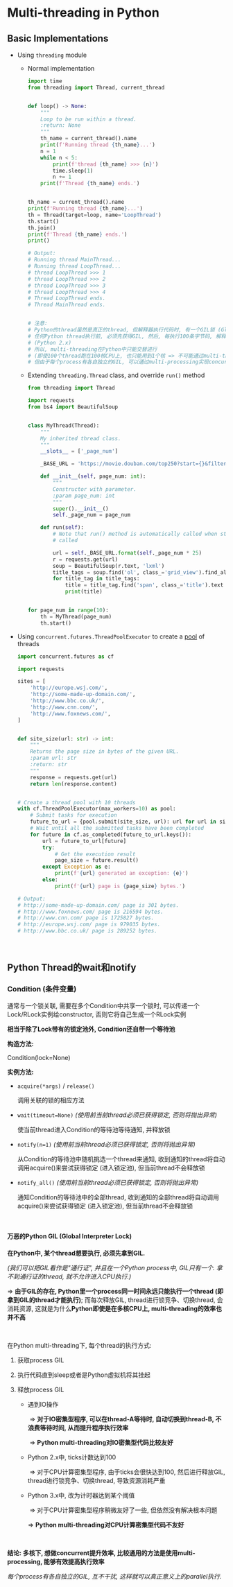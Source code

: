 # Multi-threading in Python

## Basic Implementations

* Using `threading` module

  * Normal implementation

    ```python
    import time
    from threading import Thread, current_thread
    
    
    def loop() -> None:
        """
        Loop to be run within a thread.
        :return: None
        """
        th_name = current_thread().name
        print(f'Running thread {th_name}...')
        n = 1
        while n < 5:
            print(f'thread {th_name} >>> {n}')
            time.sleep(1)
            n += 1
        print(f'Thread {th_name} ends.')
    
    
    th_name = current_thread().name
    print(f'Running thread {th_name}...')
    th = Thread(target=loop, name='LoopThread')
    th.start()
    th.join()
    print(f'Thread {th_name} ends.')
    print()
    
    # Output:
    # Running thread MainThread...
    # Running thread LoopThread...
    # thread LoopThread >>> 1
    # thread LoopThread >>> 2
    # thread LoopThread >>> 3
    # thread LoopThread >>> 4
    # Thread LoopThread ends.
    # Thread MainThread ends.
    
    
    # 注意:
    # Python的thread虽然是真正的thread, 但解释器执行代码时, 有一个GIL锁 (Global Interpreter Lock)
    # 任何Python thread执行前, 必须先获得GIL, 然后, 每执行100条字节码, 解释器就自动释放GIL锁, 让别的thread有机会执行
    # (Python 2.x)
    # 所以, multi-threading在Python中只能交替进行
    # (即使100个thread跑在100核CPU上, 也只能用到1个核 => 不可能通过multi-threading实现parallelism)
    # 但由于每个process有各自独立的GIL, 可以通过multi-processing实现concurrency
    ```

  * Extending `threading.Thread` class, and override `run()` method

    ```python
    from threading import Thread
    
    import requests
    from bs4 import BeautifulSoup
    
    
    class MyThread(Thread):
        """
        My inherited thread class.
        """
        __slots__ = ['_page_num']
    
        _BASE_URL = 'https://movie.douban.com/top250?start={}&filter='
    
        def __init__(self, page_num: int):
            """
            Constructor with parameter.
            :param page_num: int
            """
            super().__init__()
            self._page_num = page_num
    
        def run(self):
            # Note that run() method is automatically called when start() method is
            # called
    
            url = self._BASE_URL.format(self._page_num * 25)
            r = requests.get(url)
            soup = BeautifulSoup(r.text, 'lxml')
            title_tags = soup.find('ol', class_='grid_view').find_all('li')
            for title_tag in title_tags:
                title = title_tag.find('span', class_='title').text
                print(title)
    
    
    for page_num in range(10):
        th = MyThread(page_num)
        th.start()
    ```

* Using `concurrent.futures.ThreadPoolExecutor` to create a <u>pool</u> of threads

  ```python
  import concurrent.futures as cf
  
  import requests
  
  sites = [
      'http://europe.wsj.com/',
      'http://some-made-up-domain.com/',
      'http://www.bbc.co.uk/',
      'http://www.cnn.com/',
      'http://www.foxnews.com/',
  ]
  
  
  def site_size(url: str) -> int:
      """
      Returns the page size in bytes of the given URL.
      :param url: str
      :return: str
      """
      response = requests.get(url)
      return len(response.content)
  
  
  # Create a thread pool with 10 threads
  with cf.ThreadPoolExecutor(max_workers=10) as pool:
      # Submit tasks for execution
      future_to_url = {pool.submit(site_size, url): url for url in sites}
      # Wait until all the submitted tasks have been completed
      for future in cf.as_completed(future_to_url.keys()):
          url = future_to_url[future]
          try:
              # Get the execution result
              page_size = future.result()
          except Exception as e:
              print(f'{url} generated an exception: {e}')
          else:
              print(f'{url} page is {page_size} bytes.')
  
  # Output:
  # http://some-made-up-domain.com/ page is 301 bytes.
  # http://www.foxnews.com/ page is 216594 bytes.
  # http://www.cnn.com/ page is 1725827 bytes.
  # http://europe.wsj.com/ page is 979035 bytes.
  # http://www.bbc.co.uk/ page is 289252 bytes.
  ```

<br>

## Python Thread的wait和notify

### Condition (条件变量)

通常与一个锁关联, 需要在多个Condition中共享一个锁时, 可以传递一个Lock/RLock实例给constructor, 否则它将自己生成一个RLock实例

**相当于除了Lock带有的锁定池外,  Condition还自带一个等待池**

**构造方法:**

Condition(lock=None)

**实例方法:**

- `acquire(*args)` / `release()`

  调用关联的锁的相应方法

- `wait(timeout=None)`   *(使用前当前thread必须已获得锁定, 否则将抛出异常)*

  使当前thread进入Condition的等待池等待通知, 并释放锁

- `notify(n=1)`   *(使用前当前thread必须已获得锁定, 否则将抛出异常)*

  从Condition的等待池中随机挑选一个thread来通知, 收到通知的thread将自动调用acquire()来尝试获得锁定 (进入锁定池), 但当前thread不会释放锁

- `notify_all()`   *(使用前当前thread必须已获得锁定, 否则将抛出异常)*

  通知Condition的等待池中的全部thread, 收到通知的全部thread将自动调用acquire()来尝试获得锁定 (进入锁定池), 但当前thread不会释放锁

<br>

#### 万恶的Python GIL (Global Interpreter Lock)

**在Python中, 某个thread想要执行, 必须先拿到GIL.**

*(我们可以把GIL看作是"通行证", 并且在一个Python process中, GIL只有一个. 拿不到通行证的thread, 就不允许进入CPU执行.)*

=> **由于GIL的存在, Python里一个process同一时间永远只能执行一个thread (即拿到GIL的thread才能执行)**; 而每次释放GIL, thread进行锁竞争、切换thread, 会消耗资源, 这就是为什么**Python即使是在多核CPU上, multi-threading的效率也并不高**

<br>

在Python multi-threading下, 每个thread的执行方式:

1. 获取process GIL

2. 执行代码直到sleep或者是Python虚拟机将其挂起

3. 释放process GIL

   - 遇到IO操作

     ​	=> **对于IO密集型程序, 可以在thread-A等待时, 自动切换到thread-B, 不浪费等待时间, 从而提升程序执行效率**

     ​	=> **Python multi-threading对IO密集型代码比较友好**

   - Python 2.x中, ticks计数达到100

     ​	=> 对于CPU计算密集型程序, 由于ticks会很快达到100, 然后进行释放GIL, thread进行锁竞争、切换thread, 导致资源消耗严重

   - Python 3.x中, 改为计时器达到某个阈值

     ​	=> 对于CPU计算密集型程序稍微友好了一些, 但依然没有解决根本问题

     => **Python multi-threading对CPU计算密集型代码不友好**

<br>

**结论: 多核下, 想做concurrent提升效率, 比较通用的方法是使用multi-processing, 能够有效提高执行效率**

*每个process有各自独立的GIL, 互不干扰, 这样就可以真正意义上的parallel执行.*

